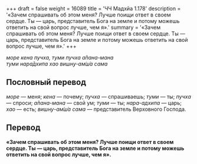 +++
draft = false
weight = 16089
title = 'ЧЧ Мадхйа 1.178'
description = '«Зачем спрашивать об этом меня? Лучше поищи ответ в своем сердце. Ты — царь, представитель Бога на земле и потому можешь ответить на свой вопрос лучше, чем я».'
summary = '«Зачем спрашивать об этом меня? Лучше поищи ответ в своем сердце. Ты — царь, представитель Бога на земле и потому можешь ответить на свой вопрос лучше, чем я».'
+++

_море кена пучха, туми пучха а̄пана-мана  
туми нара̄дхипа хао вишн̣у-ам̇ш́а сама_

## Пословный перевод

_море_ — меня; _кена_ — почему; _пучха_ — спрашиваешь; _туми_ — ты; _пучха_ — спроси; _а̄пана_\-_мана_ — свой ум; _туми_ — ты; _нара_\-_адхипа_ — царь; _хао_ — есть; _вишн̣у_\-_ам̇ш́а_ _сама_ — представитель Верховного Господа.

## Перевод

**«Зачем спрашивать об этом меня? Лучше поищи ответ в своем сердце. Ты — царь, представитель Бога на земле и потому можешь ответить на свой вопрос лучше, чем я».**
